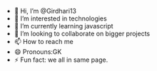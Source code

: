 - 👋 Hi, I’m @Girdhari13
- 👀 I’m interested in technologies
- 🌱 I’m currently learning javascript
- 💞️ I’m looking to collaborate on bigger projects
- 📫 How to reach me
- 😄 Pronouns:GK
- ⚡ Fun fact: we all in same page.

<!---
Girdhari13/Girdhari13 is a ✨ special ✨ repository because its `README.md` (this file) appears on your GitHub profile.
You can click the Preview link to take a look at your changes.
--->
